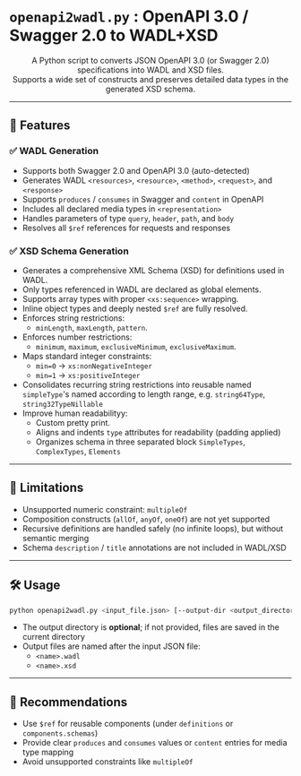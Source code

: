 # `openapi2wadl.py` : OpenAPI 3.0 / Swagger 2.0 to WADL+XSD
<p align="center">A Python script to converts JSON OpenAPI 3.0 (or Swagger 2.0) specifications into WADL and XSD files.<br/>Supports a wide set of constructs and preserves detailed data types in the generated XSD schema.</p>

---

## 🚀 Features

### ✅ WADL Generation
- Supports both Swagger 2.0 and OpenAPI 3.0 (auto-detected)
- Generates WADL `<resources>`, `<resource>`, `<method>`, `<request>`, and `<response>`
- Supports `produces` / `consumes` in Swagger and `content` in OpenAPI
- Includes all declared media types in `<representation>`
- Handles parameters of type `query`, `header`, `path`, and `body`
- Resolves all `$ref` references for requests and responses

### ✅ XSD Schema Generation
- Generates a comprehensive XML Schema (XSD) for definitions used in WADL.
- Only types referenced in WADL are declared as global elements.
- Supports array types with proper `<xs:sequence>` wrapping.
- Inline object types and deeply nested `$ref` are fully resolved.
- Enforces string restrictions:
  - `minLength`, `maxLength`, `pattern`.
- Enforces number restrictions:
  - `minimum`, `maximum`, `exclusiveMinimum`, `exclusiveMaximum`.
- Maps standard integer constraints:
  - `min=0` → `xs:nonNegativeInteger`
  - `min=1` → `xs:positiveInteger`
- Consolidates recurring string restrictions into reusable named `simpleType`'s named according to length range, e.g. `string64Type`, `string32TypeNillable`
- Improve human readabilityy:
  - Custom pretty print.
  - Aligns and indents `type` attributes for readability (padding applied)
  - Organizes schema in three separated block `SimpleTypes`, `ComplexTypes`, `Elements`
 
---

## 🚫 Limitations

- Unsupported numeric constraint: `multipleOf`
- Composition constructs (`allOf`, `anyOf`, `oneOf`) are not yet supported
- Recursive definitions are handled safely (no infinite loops), but without semantic merging
- Schema `description` / `title` annotations are not included in WADL/XSD

---

## 🛠️ Usage

```bash
python openapi2wadl.py <input_file.json> [--output-dir <output_directory>]
```

- The output directory is **optional**; if not provided, files are saved in the current directory
- Output files are named after the input JSON file:
  - `<name>.wadl`
  - `<name>.xsd`

---

## 📌 Recommendations

- Use `$ref` for reusable components (under `definitions` or `components.schemas`)
- Provide clear `produces` and `consumes` values or `content` entries for media type mapping
- Avoid unsupported constraints like `multipleOf`
